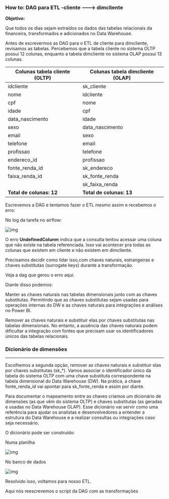 <h3>How to: DAG para ETL -cliente ---> dimcliente</h3>

**Objetivo:**

Que todos os dias sejam extraídos os dados das tabelas relacionais da financeira, transformados e adicionados no Data Warehouse.

Antes de escrevermos as DAG para o ETL de cliente para dimcliente, revisamos as tabelas. Percebemos que a tabela cliente no sistema OLTP possui 12 colunas, enquanto a tabela dimcliente no sistema OLAP possui 13 colunas. 

| Colunas tabela cliente (OLTP) | Colunas tabela dimcliente (OLAP) |
| ----------------------------- | -------------------------------- |
| idcliente                     | sk_cliente                       |
| nome                          | idcliente                        |
| cpf                           | nome                             |
| idade                         | cpf                              |
| data_nascimento               | idade                            |
| sexo                          | data_nascimento                  |
| email                         | sexo                             |
| telefone                      | email                            |
| profissao                     | telefone                         |
| endereco_id                   | profissao                        |
| fonte_renda_id                | sk_endereco                      |
| faixa_renda_id                | sk_fonte_renda                   |
|                               | sk_faixa_renda                   |
| **Total de colunas: 12**      | **Total de colunas: 13**         |

Escrevemos a DAG e tentamos fazer o ETL mesmo assim e recebemos o erro:

No log da tarefa no airflow:

![img](https://lh7-rt.googleusercontent.com/docsz/AD_4nXdHQbsjDEZ-UXG0ZswEfaV3AeeSmgkO4fti73_u-l9sFPUS7wmGNF5vND10-7mtQ4skvDtBw8xVLCwbotuczYLOveW43Ry-U2c7uOhI3gYl7TnlB7KsEmTWD2DU7rKewxtEQZYrUruzUamYg7CMuqzY35dr?key=mcTeGO_pylJdcN1ITL-rTQ)

O erro **UndefinedColunm** indica que a consulta tentou acessar uma coluna que não existe na tabela referenciada. Isso vai acontecer pra todas as colunas que  existem em cliente e não existem em dimcliente.

Precisamos decidir como lidar isso,com chaves naturais, estrangeiras e chaves substitutas (surrogate keys) durante a transformação. 

Veja a dag que gerou  o erro aqui.

Diante disso podemos:

Manter as chaves naturais nas tabelas dimensionais junto com as chaves substitutas. Permitindo que as chaves substitutas sejam usadas para operações internas do DW e as chaves naturais para integrações e análises no Power BI.

Remover as chaves naturais e substituir elas por chaves substitutas nas tabelas dimensionais. No entanto, a ausência das chaves naturais podem dificultar a integração com fontes que precisam usar os identificadores únicos das tabelas relacionais.

<h3> Dicionário de dimensões </h3>

-----------------------------------------------------------------------------

Escolhemos a segunda opção, remover as chaves naturais e substituir elas por chaves substitutas (sk_*). Vamos associar o identificador único da tabela do sistema OLTP com uma chave substituta correspondente na tabela dimensional do Data Warehouse (DW). Na prática, a chave fonte_renda_id vai apontar para sk_fonte_renda e assim por diante.

Para documentar o mapeamento entre as chaves criamos um dicionário de dimensões (as que vêm do sistema OLTP) e chaves substitutas (as geradas e usadas no Data Warehouse OLAP). Esse dicionário vai servir como uma referência para ajudar os analistas e desenvolvedores a entender a estrutura do Data Warehouse e a realizar consultas ou integrações caso seja necessário.

O dicionário pode ser construído:

Numa planilha

![img](https://lh7-rt.googleusercontent.com/docsz/AD_4nXdJBWh6uod3fkRwGw-67y9qyfnsw0OXh6T8InQsyVZPDo8YcaRgaWhF6aDYSNpi3IO6ibCb5zzMm12rVLYZos1Vj_TJnGNNRqG6SPUxAdapw11olO-oS8V_-CjA2BKCC6fi9FfKs9-Y0Mwfrwfongw0PrrE?key=mcTeGO_pylJdcN1ITL-rTQ)

No banco de dados

![img](https://lh7-rt.googleusercontent.com/docsz/AD_4nXfg0zttkULNk4AQZtr-v77T3el9LZ0k5wxCbV0xQfz3-jH2p6d8BKDPnKrRDBG84T3Rg6vl5AxmJ6gvD5QKHWObjUfhGpAlmPFuGhU51PU-Veg1KJzj0HOzv7biHEpIJzB7WOeJJBGBPYkJihPj4CvsYQHY?key=mcTeGO_pylJdcN1ITL-rTQ)

Resolvido isso, voltamos para nosso ETL.

Aqui nós reescrevemos o script da DAG com as transformações